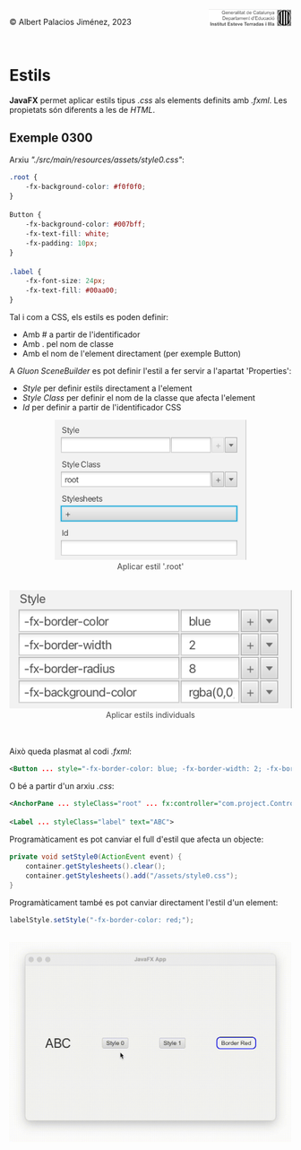 <div style="display: flex; width: 100%;">
    <div style="flex: 1; padding: 0px;">
        <p>© Albert Palacios Jiménez, 2023</p>
    </div>
    <div style="flex: 1; padding: 0px; text-align: right;">
        <img src="./assets/ieti.png" height="32" alt="Logo de IETI" style="max-height: 32px;">
    </div>
</div>
<br/>

# Estils

**JavaFX** permet aplicar estils tipus *.css* als elements definits amb *.fxml*. Les propietats són diferents a les de *HTML*.

## Exemple 0300

Arxiu *"./src/main/resources/assets/style0.css"*:

```css
.root {
    -fx-background-color: #f0f0f0;
}

Button {
    -fx-background-color: #007bff;
    -fx-text-fill: white;
    -fx-padding: 10px;
}

.label {
    -fx-font-size: 24px;
    -fx-text-fill: #00aa00;
}
```

Tal i com a CSS, els estils es poden definir:

- Amb # a partir de l'identificador
- Amb . pel nom de classe
- Amb el nom de l'element directament (per exemple Button)

A *Gluon SceneBuilder* es pot definir l'estil a fer servir a l'apartat 'Properties':

- *Style* per definir estils directament a l'element
- *Style Class* per definir el nom de la classe que afecta l'element
- *Id* per definir a partir de l'identificador CSS

<center><img src="./assets/gluonstyles.png" style="max-height: 250px" alt="">
<br/><div style="color: #444444;">Aplicar estil '.root'</div></center>
<br/><br/>

<center><img src="./assets/gluondefined.png" style="max-height: 250px" alt="">
<br/><div style="color: #444444;">Aplicar estils individuals</div></center>
<br/><br/>

Això queda plasmat al codi *.fxml*:

```xml
<Button ... style="-fx-border-color: blue; -fx-border-width: 2; -fx-border-radius: 8; -fx-background-color: rgba(0,0,0,0);" text="Border Red" />
```

O bé a partir d'un arxiu *.css*:

```xml
<AnchorPane ... styleClass="root" ... fx:controller="com.project.Controller">

<Label ... styleClass="label" text="ABC">
```

Programàticament es pot canviar el full d'estil que afecta un objecte:

```java
private void setStyle0(ActionEvent event) {
    container.getStylesheets().clear();
    container.getStylesheets().add("/assets/style0.css");
}
```

Programàticament també es pot canviar directament l'estil d'un element:

```java
labelStyle.setStyle("-fx-border-color: red;");
```

<br/>
<center><img src="./assets/ex300.gif" style="max-height: 400px" alt="">
<br/></center>
<br/>
<br/>